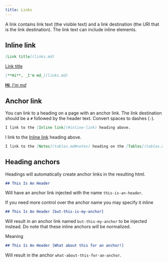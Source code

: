 ```yaml
---
title: Links
---
```


A link contains link text (the visible text) and a link destination (the URI that is the link destination). The link text can include inline elements.

## Inline link

```markdown
[Link title](links.md)
```

[Link title](links.md)

```markdown
[**Hi**, _I'm md_](links.md)
```

[**Hi**, _I'm md_](links.md)

## Anchor link

You can link to a heading on a page with an anchor link. The link destination should be a `#` followed by the header text. Convert spaces to dashes (`-`).

```markdown
I link to the [Inline link](#inline-link) heading above.
```

I link to the [Inline link](#inline-link) heading above.

```markdown
I link to the [Notes](tables.md#notes) heading on the [Tables](tables.md) page.
```

## Heading anchors

Headings will automatically create anchor links in the resulting html. 

```markdown
## This Is An Header
```

Will have an anchor link injected with the name `this-is-an-header`.


If you need more control over the anchor name you may specify it inline

```markdown
## This Is An Header [but-this-is-my-anchor]
```

Will result in an anchor link named `but-this-my-anchor` to be injected instead. Do note that these inline anchors will be normalized.

Meaning 

```markdown
## This Is An Header [What about this for an anchor!]
```

Will result in the anchor `what-about-this-for-an-anchor`.